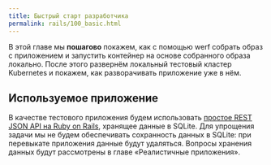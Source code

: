 ```yaml
---
title: Быстрый старт разработчика
permalink: rails/100_basic.html
---
```


В этой главе мы **пошагово** покажем, как с помощью werf собрать образ с приложением и запустить контейнер на основе собранного образа локально. После этого развернём локальный тестовый кластер Kubernetes и покажем, как разворачивать приложение уже в нём.

## Используемое приложение

В качестве тестового приложения будем использовать [простое REST JSON API на Ruby on Rails](https://github.com/werf/werf-guides/tree/master/examples/rails/000_app), хранящее данные в SQLite. Для упрощения задачи мы не будем обеспечивать сохранность данных в SQLite: при перевыкате приложения данные будут удаляться. Вопросы хранения данных будут рассмотрены в главе «Реалистичные приложения».
